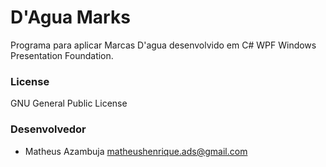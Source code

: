 # D'Agua Marks
Programa para aplicar Marcas D'agua desenvolvido em C# WPF Windows Presentation Foundation.

### License
GNU General Public License

### Desenvolvedor
* Matheus Azambuja <matheushenrique.ads@gmail.com>
